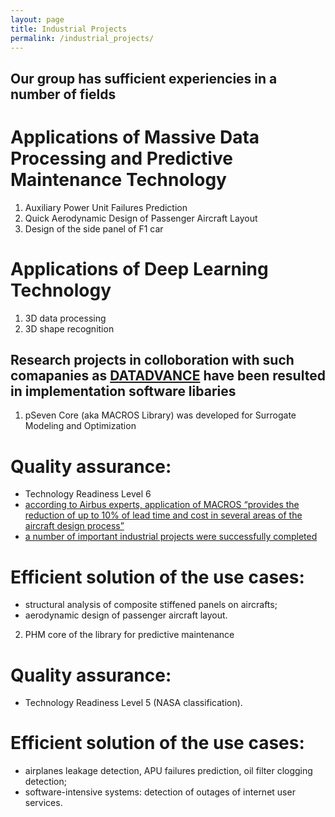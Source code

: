 ```yaml
---
layout: page
title: Industrial Projects
permalink: /industrial_projects/
---
```


## Our group has sufficient experiencies in a number of fields

# Applications of Massive Data Processing and Predictive Maintenance Technology
1. Auxiliary Power Unit Failures Prediction
2. Quick Aerodynamic Design of Passenger Aircraft Layout
3. Design of the side panel of F1 car

# Applications of Deep Learning Technology
1. 3D data processing
2. 3D shape recognition

## Research projects in colloboration with such comapanies as [DATADVANCE](https://www.datadvance.net/ru/) have been resulted in implementation software libaries
1. pSeven Core (aka MACROS Library) was developed for Surrogate Modeling and Optimization

# Quality assurance:
- Technology Readiness Level 6
- [according to Airbus experts, application of MACROS “provides the reduction of up to 10% of lead time and cost in several areas of the aircraft design process”](http://www.airbus.com/presscentre/pressreleases/press-release-detail/detail/airbus-to-reduce-lead-times-in-numerical-analysis-activities-for-aircraft-design/)
- [a number of important industrial projects were successfully completed](http://www.aerospace-technology.com/news/newsairbus-uses-datadvances-macros-software-structural-analysis-a350-xwb-aircraft-4362144)

# Efficient solution of the use cases:
- structural analysis of composite stiffened panels on aircrafts;
- aerodynamic design of passenger aircraft layout.

2. PHM core of the library for predictive maintenance

# Quality assurance:
- Technology Readiness Level 5 (NASA classification).

# Efficient solution of the use cases:
- airplanes leakage detection, APU failures prediction, oil filter clogging detection;
- software-intensive systems: detection of outages of internet user services.

